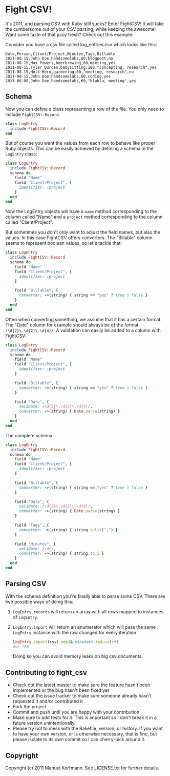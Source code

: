 # Fight CSV!

It's 2011, and parsing CSV with Ruby still sucks? Enter FightCSV! It
will take the cumbersome out of your CSV parsing, while keeping the
awesome! Want some taste of that juicy fresh? Check out this example:

Consider you have a csv file called log_entries.csv which looks like
this:

```
Date,Person,Client/Project,Minutes,Tags,Billable
2011-08-15,John Doe,handsomelabs,60,blogpost,no
2011-08-15,Max Powers,beerbrewing,60,meeting,yes
2011-08-15,Tyler Durden,babysitting,180,"concepting, research",yes
2011-08-15,Hulk Hero,gardening,60,"meeting, research",no
2011-08-15,John Doe,handsomelabs,60,coding,yes
2011-08-08,John Doe,handsomelabs,60,"blabla, meeting",yes
```

## Schema

Now you can define a class representing a row of the file. You only need
to include ```FightCSV::Record```.

```ruby
class LogEntry
  include FightCSV::Record
end
```

But of course you want the values from each row to behave like proper
Ruby objects. This can be easily achieved by defining a schema in the
```LogEntry``` class:

```ruby
class LogEntry
  include FightCSV::Record
  schema do
    field "Name"
    field "Client/Project", {
      identifier: :project
    }
  end
end
```

Now the LogEntry objects will have a ```name``` method corresponding to
the column called "Name" and a ```project``` method corresponding to the
column called "Client/Project".

But sometimes you don't only want to adjust the field names, but also
the values. In this case FightCSV offers converters. The "Billable"
column seems to represent boolean values, so let's tackle that:

```ruby
class LogEntry
  include FightCSV::Record
  schema do
    field "Name"
    field "Client/Project", {
      identifier: :project
    }

    field "Billable", {
      converter: ->(string) { string == "yes" ? true : false }
    }
  end
end

```

Often when converting something, we assume that it has a certain format.
The "Date" column for example should always be of the format
```/\d{2}\.\d{2}\.\d{4}/```. A validation can easily be added to a column
with FightCSV:

```ruby
class LogEntry
  include FightCSV::Record
  schema do
    field "Name"
    field "Client/Project", {
      identifier: :project
    }

    field "Billable", {
      converter: ->(string) { string == "yes" ? true : false }
    }

    field "Date", {
      validate: /\d{2}\.\d{2}\.\d{4}/,
      converter: ->(string) { Date.parse(string) }
    }
  end
end
```

The complete schema:

```ruby
class LogEntry
  include FightCSV::Record
  schema do
    field "Name"
    field "Client/Project", {
      identifier: :project
    }

    field "Billable", {
      converter: ->(string) { string == "yes" ? true : false }
    }

    field "Date", {
      validate: /\d{2}\.\d{2}\.\d{4}/,
      converter: ->(string) { Date.parse(string) }
    }

    field "Tags", {
      converter: ->(string) { string.split(",") }
    }

    field "Minutes", {
      validate: /\d+/,
      converter: ->(string) { string.to_i }
    }
  end
end
```

## Parsing CSV

With the schema definition you're finally able to parse some CSV. There
are two possible ways of doing this:

1.  ```LogEntry.records``` will return an array with all rows
    mapped to instances of ```LogEntry```.

2.  ```LogEntry.import``` will return an enumerator which will pass the same ```LogEntry``` instance with the
    row changed for every iteration.

    ```ruby
    LogEntry.import(csv).map(&:minutes).reduce(:+)
    #=> 780
    ```
    Doing so you can avoid memory leaks on big csv documents.


## Contributing to fight\_csv
* Check out the latest master to make sure the feature hasn't been implemented or the bug hasn't been fixed yet
* Check out the issue tracker to make sure someone already hasn't requested it and/or contributed it
* Fork the project
* Commit and push until you are happy with your contribution
* Make sure to add tests for it. This is important so I don't break it in a future version unintentionally.
* Please try not to mess with the Rakefile, version, or history. If you want to have your own version, or is otherwise necessary, that is fine, but please isolate to its own commit so I can cherry-pick around it.

## Copyright

Copyright (c) 2011 Manuel Korfmann. See LICENSE.txt for
further details.

